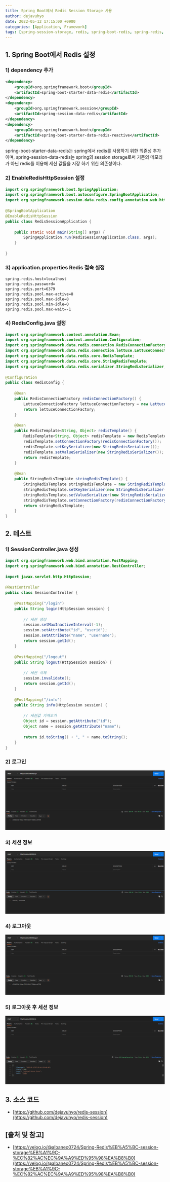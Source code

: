 ```yaml
---
title: Spring Boot에서 Redis Session Storage 사용
author: dejavuhyo
date: 2022-05-12 17:15:00 +0900
categories: [Application, Framework]
tags: [spring-session-storage, redis, spring-boot-redis, spring-redis, spring-boot-redis-session, redis-session, spring-redis-session, spring-boot-session, 레디스-세션, 스프링-레디스-세션, 스프링-부트-레디스, 스프링-부트-레디스-세션]
---
```


## 1. Spring Boot에서 Redis 설정

### 1) dependency 추가

```xml
<dependency>
    <groupId>org.springframework.boot</groupId>
    <artifactId>spring-boot-starter-data-redis</artifactId>
</dependency>
<dependency>
    <groupId>org.springframework.session</groupId>
    <artifactId>spring-session-data-redis</artifactId>
</dependency>
<dependency>
    <groupId>org.springframework.boot</groupId>
    <artifactId>spring-boot-starter-data-redis-reactive</artifactId>
</dependency>
```

spring-boot-starter-data-redis는 spring에서 redis를 사용하기 위한 의존성 추가이며, spring-session-data-redis는 spring의 session storage로써 기존의 메모리가 아닌 redis를 이용해 세션 값들을 저장 하기 위한 의존성이다.

### 2) EnableRedisHttpSession 설정

```java
import org.springframework.boot.SpringApplication;
import org.springframework.boot.autoconfigure.SpringBootApplication;
import org.springframework.session.data.redis.config.annotation.web.http.EnableRedisHttpSession;

@SpringBootApplication
@EnableRedisHttpSession
public class RedisSessionApplication {

    public static void main(String[] args) {
        SpringApplication.run(RedisSessionApplication.class, args);
    }

}
```

### 3) application.properties Redis 접속 설정

```properties
spring.redis.host=localhost
spring.redis.password=
spring.redis.port=6379
spring.redis.pool.max-active=8
spring.redis.pool.max-idle=8
spring.redis.pool.min-idle=0
spring.redis.pool.max-wait=-1
```

### 4) RedisConfig.java 설정

```java
import org.springframework.context.annotation.Bean;
import org.springframework.context.annotation.Configuration;
import org.springframework.data.redis.connection.RedisConnectionFactory;
import org.springframework.data.redis.connection.lettuce.LettuceConnectionFactory;
import org.springframework.data.redis.core.RedisTemplate;
import org.springframework.data.redis.core.StringRedisTemplate;
import org.springframework.data.redis.serializer.StringRedisSerializer;

@Configuration
public class RedisConfig {

    @Bean
    public RedisConnectionFactory redisConnectionFactory() {
        LettuceConnectionFactory lettuceConnectionFactory = new LettuceConnectionFactory();
        return lettuceConnectionFactory;
    }

    @Bean
    public RedisTemplate<String, Object> redisTemplate() {
        RedisTemplate<String, Object> redisTemplate = new RedisTemplate<>();
        redisTemplate.setConnectionFactory(redisConnectionFactory());
        redisTemplate.setKeySerializer(new StringRedisSerializer());
        redisTemplate.setValueSerializer(new StringRedisSerializer());
        return redisTemplate;
    }

    @Bean
    public StringRedisTemplate stringRedisTemplate() {
        StringRedisTemplate stringRedisTemplate = new StringRedisTemplate();
        stringRedisTemplate.setKeySerializer(new StringRedisSerializer());
        stringRedisTemplate.setValueSerializer(new StringRedisSerializer());
        stringRedisTemplate.setConnectionFactory(redisConnectionFactory());
        return stringRedisTemplate;
    }
}
```

## 2. 테스트

### 1) SessionController.java 생성

```java
import org.springframework.web.bind.annotation.PostMapping;
import org.springframework.web.bind.annotation.RestController;

import javax.servlet.http.HttpSession;

@RestController
public class SessionController {

    @PostMapping("/login")
    public String login(HttpSession session) {

        // 세션 생성
        session.setMaxInactiveInterval(-1);
        session.setAttribute("id", "userid");
        session.setAttribute("name", "username");
        return session.getId();
    }

    @PostMapping("/logout")
    public String logout(HttpSession session) {

        // 세션 삭제
        session.invalidate();
        return session.getId();
    }

    @PostMapping("/info")
    public String info(HttpSession session) {

        // 세션값 가져오기
        Object id = session.getAttribute("id");
        Object name = session.getAttribute("name");

        return id.toString() + ", " + name.toString();
    }
}
```

### 2) 로그인

![login](/assets/img/2022-05-12-spring-boot-using-redis-session-storage/login.png)

### 3) 세션 정보

![info](/assets/img/2022-05-12-spring-boot-using-redis-session-storage/info.png)

### 4) 로그아웃

![logout](/assets/img/2022-05-12-spring-boot-using-redis-session-storage/logout.png)

### 5) 로그아웃 후 세션 정보

![info_error](/assets/img/2022-05-12-spring-boot-using-redis-session-storage/info_error.png)

## 3. 소스 코드

* [https://github.com/dejavuhyo/redis-session](https://github.com/dejavuhyo/redis-session)

## [출처 및 참고]
* [https://velog.io/@albaneo0724/Spring-Redis%EB%A5%BC-session-storage%EB%A1%9C-%EC%82%AC%EC%9A%A9%ED%95%98%EA%B8%B0](https://velog.io/@albaneo0724/Spring-Redis%EB%A5%BC-session-storage%EB%A1%9C-%EC%82%AC%EC%9A%A9%ED%95%98%EA%B8%B0)
